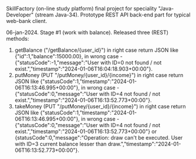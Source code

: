 SkillFactory (on-line study platform) final project for speciality "Java-Developer" (stream Java-34).
Prototype REST API back-end part for typical web-bank client.

06-jan-2024.
Stage #1 (work with balance).
Released three (REST) methods:
1. getBalance ("/getBalance/{user_id}")
   in right case return JSON like {"id":1,"balance":15000.00},
   in wrong case - {"statusCode":-1,"message":"User with ID=0 not found / not exist.","timestamp":"2024-01-06T16:04:18.903+00:00"}.
2. putMoney (PUT "/putMoney/{user_id}/{income}")
   in right case return JSON like {"statusCode":1,"timestamp":"2024-01-06T16:13:46.995+00:00"},
   in wrong case - {"statusCode":0,"message":"User with ID=4 not found / not exist.","timestamp":"2024-01-06T16:13:52.773+00:00"}.
3. takeMoney (PUT "/putMoney/{user_id}/{income}")
   in right case return JSON like {"statusCode":1,"timestamp":"2024-01-06T16:13:46.995+00:00"},
   in wrong case - {"statusCode":0,"message":"User with ID=4 not found / not exist.","timestamp":"2024-01-06T16:13:52.773+00:00"}
   or {statusCode":0,"message":"Operation: draw can't be executed. User with ID=3 current balance lesser than draw.","timestamp":"2024-01-06T16:13:52.773+00:00"}.
